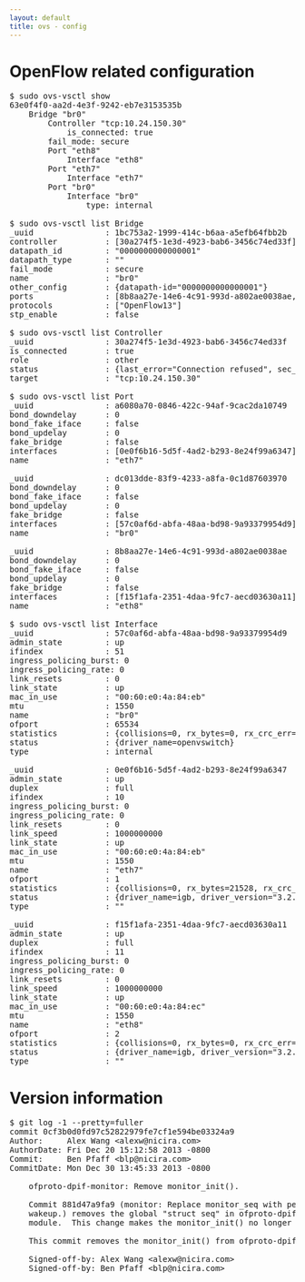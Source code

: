 ```yaml
---
layout: default
title: ovs - config
---
```


# OpenFlow related configuration
<pre>
$ sudo ovs-vsctl show
63e0f4f0-aa2d-4e3f-9242-eb7e3153535b
    Bridge "br0"
        Controller "tcp:10.24.150.30"
            is_connected: true
        fail_mode: secure
        Port "eth8"
            Interface "eth8"
        Port "eth7"
            Interface "eth7"
        Port "br0"
            Interface "br0"
                type: internal

$ sudo ovs-vsctl list Bridge
_uuid               : 1bc753a2-1999-414c-b6aa-a5efb64fbb2b
controller          : [30a274f5-1e3d-4923-bab6-3456c74ed33f]
datapath_id         : "0000000000000001"
datapath_type       : ""
fail_mode           : secure
name                : "br0"
other_config        : {datapath-id="0000000000000001"}
ports               : [8b8aa27e-14e6-4c91-993d-a802ae0038ae, a6080a70-0846-422c-94af-9cac2da10749, dc013dde-83f9-4233-a8fa-0c1d87603970]
protocols           : ["OpenFlow13"]
stp_enable          : false

$ sudo ovs-vsctl list Controller
_uuid               : 30a274f5-1e3d-4923-bab6-3456c74ed33f
is_connected        : true
role                : other
status              : {last_error="Connection refused", sec_since_connect="121", sec_since_disconnect="123", state=ACTIVE}
target              : "tcp:10.24.150.30"

$ sudo ovs-vsctl list Port
_uuid               : a6080a70-0846-422c-94af-9cac2da10749
bond_downdelay      : 0
bond_fake_iface     : false
bond_updelay        : 0
fake_bridge         : false
interfaces          : [0e0f6b16-5d5f-4ad2-b293-8e24f99a6347]
name                : "eth7"

_uuid               : dc013dde-83f9-4233-a8fa-0c1d87603970
bond_downdelay      : 0
bond_fake_iface     : false
bond_updelay        : 0
fake_bridge         : false
interfaces          : [57c0af6d-abfa-48aa-bd98-9a93379954d9]
name                : "br0"

_uuid               : 8b8aa27e-14e6-4c91-993d-a802ae0038ae
bond_downdelay      : 0
bond_fake_iface     : false
bond_updelay        : 0
fake_bridge         : false
interfaces          : [f15f1afa-2351-4daa-9fc7-aecd03630a11]
name                : "eth8"

$ sudo ovs-vsctl list Interface
_uuid               : 57c0af6d-abfa-48aa-bd98-9a93379954d9
admin_state         : up
ifindex             : 51
ingress_policing_burst: 0
ingress_policing_rate: 0
link_resets         : 0
link_state          : up
mac_in_use          : "00:60:e0:4a:84:eb"
mtu                 : 1550
name                : "br0"
ofport              : 65534
statistics          : {collisions=0, rx_bytes=0, rx_crc_err=0, rx_dropped=0, rx_errors=0, rx_frame_err=0, rx_over_err=0, rx_packets=0, tx_bytes=0, tx_dropped=0, tx_errors=0, tx_packets=0}
status              : {driver_name=openvswitch}
type                : internal

_uuid               : 0e0f6b16-5d5f-4ad2-b293-8e24f99a6347
admin_state         : up
duplex              : full
ifindex             : 10
ingress_policing_burst: 0
ingress_policing_rate: 0
link_resets         : 0
link_speed          : 1000000000
link_state          : up
mac_in_use          : "00:60:e0:4a:84:eb"
mtu                 : 1550
name                : "eth7"
ofport              : 1
statistics          : {collisions=0, rx_bytes=21528, rx_crc_err=0, rx_dropped=0, rx_errors=0, rx_frame_err=0, rx_over_err=0, rx_packets=225, tx_bytes=0, tx_dropped=0, tx_errors=0, tx_packets=0}
status              : {driver_name=igb, driver_version="3.2.10-k", firmware_version="3.10-0"}
type                : ""

_uuid               : f15f1afa-2351-4daa-9fc7-aecd03630a11
admin_state         : up
duplex              : full
ifindex             : 11
ingress_policing_burst: 0
ingress_policing_rate: 0
link_resets         : 0
link_speed          : 1000000000
link_state          : up
mac_in_use          : "00:60:e0:4a:84:ec"
mtu                 : 1550
name                : "eth8"
ofport              : 2
statistics          : {collisions=0, rx_bytes=0, rx_crc_err=0, rx_dropped=0, rx_errors=0, rx_frame_err=0, rx_over_err=0, rx_packets=0, tx_bytes=10964, tx_dropped=0, tx_errors=0, tx_packets=118}
status              : {driver_name=igb, driver_version="3.2.10-k", firmware_version="3.10-0"}
type                : ""
</pre>

# Version information
<pre>
$ git log -1 --pretty=fuller
commit 0cf3b0d0fd97c52822979fe7cf1e594be03324a9
Author:     Alex Wang &lt;alexw@nicira.com&gt;
AuthorDate: Fri Dec 20 15:12:58 2013 -0800
Commit:     Ben Pfaff &lt;blp@nicira.com&gt;
CommitDate: Mon Dec 30 13:45:33 2013 -0800

    ofproto-dpif-monitor: Remove monitor_init().
    
    Commit 881d47a9fa9 (monitor: Replace monitor_seq with periodic
    wakeup.) removes the global "struct seq" in ofproto-dpif-monitor
    module.  This change makes the monitor_init() no longer needed.
    
    This commit removes the monitor_init() from ofproto-dpif-monitor.c.
    
    Signed-off-by: Alex Wang &lt;alexw@nicira.com&gt;
    Signed-off-by: Ben Pfaff &lt;blp@nicira.com&gt;
</pre>
